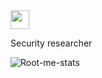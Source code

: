 <img src="https://media.giphy.com/media/hvRJCLFzcasrR4ia7z/giphy.gif" width="30px" />

Security researcher

![Root-me-stats](https://root-me-diff.vercel.app/rm-gh?nickname=yaceno)
